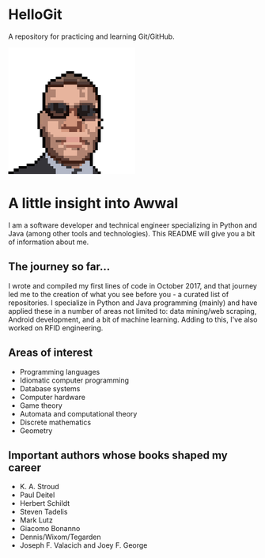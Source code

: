 # HelloGit
A repository for practicing and learning Git/GitHub.

![headshot](48.png)
# A little insight into Awwal
I am a software developer and technical engineer specializing in Python and Java (among other tools and technologies).
This README will give you a bit of information about me.

## The journey so far...
I wrote and compiled my first lines of code in October 2017, and that journey led me to the creation of what you see before you - a curated list of repositories.
I specialize in Python and Java programming (mainly) and have applied these in a number of areas not limited to: 
data mining/web scraping, Android development, and a bit of machine learning.
Adding to this, I've also worked on RFID engineering.

## Areas of interest
* Programming languages
* Idiomatic computer programming
* Database systems
* Computer hardware
* Game theory
* Automata and computational theory
* Discrete mathematics
* Geometry

## Important authors whose books shaped my career
- K. A. Stroud
- Paul Deitel
- Herbert Schildt
- Steven Tadelis
- Mark Lutz
- Giacomo Bonanno
- Dennis/Wixom/Tegarden
- Joseph F. Valacich and Joey F. George
